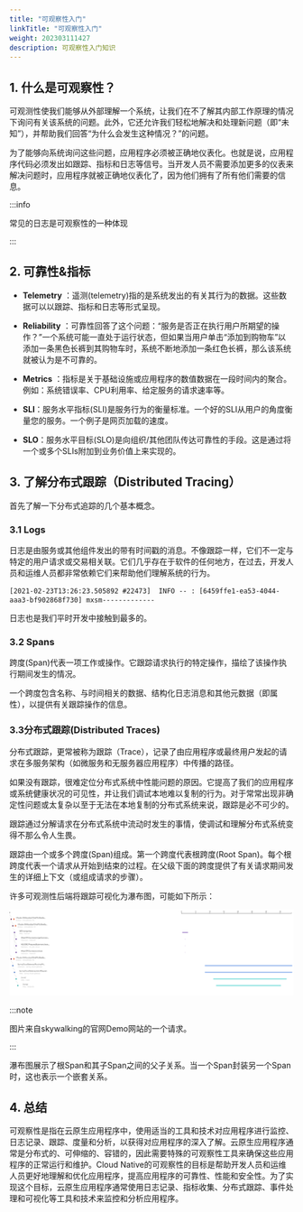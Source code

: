 ```yaml
---
title: "可观察性入门"
linkTitle: "可观察性入门"
weight: 202303111427
description: 可观察性入门知识
---
```


## 1. 什么是可观察性？

可观测性使我们能够从外部理解一个系统，让我们在不了解其内部工作原理的情况下询问有关该系统的问题。此外，它还允许我们轻松地解决和处理新问题（即“未知”），并帮助我们回答“为什么会发生这种情况？”的问题。

为了能够向系统询问这些问题，应用程序必须被正确地仪表化。也就是说，应用程序代码必须发出如跟踪、指标和日志等信号。当开发人员不需要添加更多的仪表来解决问题时，应用程序就被正确地仪表化了，因为他们拥有了所有他们需要的信息。

:::info

常见的日志是可观察性的一种体现

:::

## 2. 可靠性&指标

- **Telemetry** ：遥测(telemetry)指的是系统发出的有关其行为的数据。这些数据可以以跟踪、指标和日志等形式呈现。

- **Reliability** ：可靠性回答了这个问题：“服务是否正在执行用户所期望的操作？”一个系统可能一直处于运行状态，但如果当用户单击“添加到购物车”以添加一条黑色长裤到其购物车时，系统不断地添加一条红色长裤，那么该系统就被认为是不可靠的。

- **Metrics** ：指标是关于基础设施或应用程序的数值数据在一段时间内的聚合。例如：系统错误率、CPU利用率、给定服务的请求速率等。

- **SLI**：服务水平指标(SLI)是服务行为的衡量标准。一个好的SLI从用户的角度衡量您的服务。一个例子是网页加载的速度。

- **SLO**：服务水平目标(SLO)是向组织/其他团队传达可靠性的手段。这是通过将一个或多个SLIs附加到业务价值上来实现的。

## 3. 了解分布式跟踪（Distributed Tracing）

首先了解一下分布式追踪的几个基本概念。

### 3.1 Logs

日志是由服务或其他组件发出的带有时间戳的消息。不像跟踪一样，它们不一定与特定的用户请求或交易相关联。它们几乎存在于软件的任何地方，在过去，开发人员和运维人员都非常依赖它们来帮助他们理解系统的行为。

```shell
[2021-02-23T13:26:23.505892 #22473]  INFO -- : [6459ffe1-ea53-4044-aaa3-bf902868f730] mxsm-------------
```

日志也是我们平时开发中接触到最多的。

### 3.2 Spans

跨度(Span)代表一项工作或操作。它跟踪请求执行的特定操作，描绘了该操作执行期间发生的情况。

一个跨度包含名称、与时间相关的数据、结构化日志消息和其他元数据（即属性），以提供有关跟踪操作的信息。

### 3.3分布式跟踪(Distributed Traces)

分布式跟踪，更常被称为跟踪（Trace），记录了由应用程序或最终用户发起的请求在多服务架构（如微服务和无服务器应用程序）中传播的路径。

如果没有跟踪，很难定位分布式系统中性能问题的原因。它提高了我们的应用程序或系统健康状况的可见性，并让我们调试本地难以复制的行为。对于常常出现非确定性问题或太复杂以至于无法在本地复制的分布式系统来说，跟踪是必不可少的。

跟踪通过分解请求在分布式系统中流动时发生的事情，使调试和理解分布式系统变得不那么令人生畏。

跟踪由一个或多个跨度(Span)组成。第一个跨度代表根跨度(Root Span)。每个根跨度代表一个请求从开始到结束的过程。在父级下面的跨度提供了有关请求期间发生的详细上下文（或组成请求的步骤）。

许多可观测性后端将跟踪可视化为瀑布图，可能如下所示：

![trace-list](https://raw.githubusercontent.com/mxsm/picture/main/cloud-native/open-telemetry/trace-list.png)

:::note

图片来自skywalking的官网Demo网站的一个请求。

:::

瀑布图展示了根Span和其子Span之间的父子关系。当一个Span封装另一个Span时，这也表示一个嵌套关系。

## 4. 总结

可观察性是指在云原生应用程序中，使用适当的工具和技术对应用程序进行监控、日志记录、跟踪、度量和分析，以获得对应用程序的深入了解。云原生应用程序通常是分布式的、可伸缩的、容错的，因此需要特殊的可观察性工具来确保这些应用程序的正常运行和维护。Cloud Native的可观察性的目标是帮助开发人员和运维人员更好地理解和优化应用程序，提高应用程序的可靠性、性能和安全性。为了实现这个目标，云原生应用程序通常使用日志记录、指标收集、分布式跟踪、事件处理和可视化等工具和技术来监控和分析应用程序。